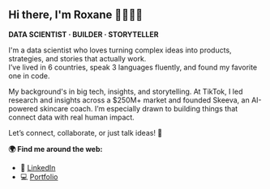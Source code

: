 ## Hi there, I'm Roxane 👋👩🏽‍💻  

**DATA SCIENTIST · BUILDER · STORYTELLER**

I'm a data scientist who loves turning complex ideas into products, strategies, and stories that actually work.  
I’ve lived in 6 countries, speak 3 languages fluently, and found my favorite one in code.

My background's in big tech, insights, and storytelling. At TikTok, I led research and insights across a $250M+ market and founded Skeeva, an AI-powered skincare coach. I’m especially drawn to building things that connect data with real human impact.

Let’s connect, collaborate, or just talk ideas! 🧠

**🌍 Find me around the web:**

- 📝 [LinkedIn](https://www.linkedin.com/in/roxanepeloux)
- 💻 [Portfolio](https://troopl.com/roxanepeloux)
